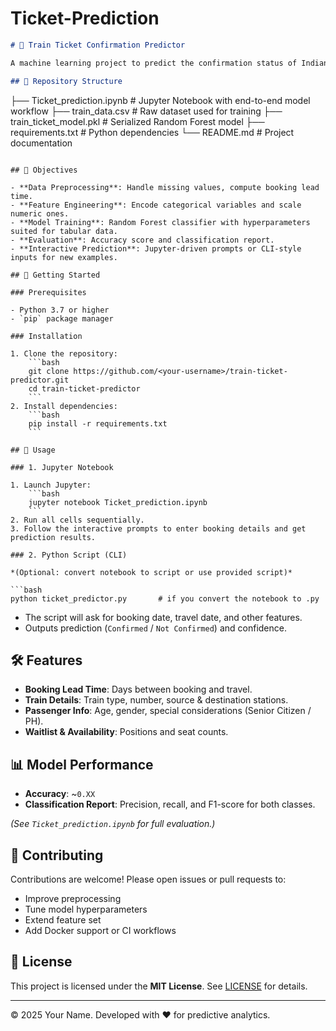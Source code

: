 # Ticket-Prediction
```markdown
# 🚆 Train Ticket Confirmation Predictor

A machine learning project to predict the confirmation status of Indian train tickets based on booking and journey details.

## 📂 Repository Structure

```
├── Ticket_prediction.ipynb      # Jupyter Notebook with end-to-end model workflow
├── train_data.csv               # Raw dataset used for training
├── train_ticket_model.pkl       # Serialized Random Forest model
├── requirements.txt             # Python dependencies
└── README.md                    # Project documentation
```

## 🎯 Objectives

- **Data Preprocessing**: Handle missing values, compute booking lead time.
- **Feature Engineering**: Encode categorical variables and scale numeric ones.
- **Model Training**: Random Forest classifier with hyperparameters suited for tabular data.
- **Evaluation**: Accuracy score and classification report.
- **Interactive Prediction**: Jupyter-driven prompts or CLI-style inputs for new examples.

## 🚀 Getting Started

### Prerequisites

- Python 3.7 or higher
- `pip` package manager

### Installation

1. Clone the repository:
    ```bash
    git clone https://github.com/<your-username>/train-ticket-predictor.git
    cd train-ticket-predictor
    ```
2. Install dependencies:
    ```bash
    pip install -r requirements.txt
    ```

## 📒 Usage

### 1. Jupyter Notebook

1. Launch Jupyter:
    ```bash
    jupyter notebook Ticket_prediction.ipynb
    ```
2. Run all cells sequentially.
3. Follow the interactive prompts to enter booking details and get prediction results.

### 2. Python Script (CLI)

*(Optional: convert notebook to script or use provided script)*

```bash
python ticket_predictor.py       # if you convert the notebook to .py
```

- The script will ask for booking date, travel date, and other features.
- Outputs prediction (`Confirmed` / `Not Confirmed`) and confidence.

## 🛠️ Features

- **Booking Lead Time**: Days between booking and travel.
- **Train Details**: Train type, number, source & destination stations.
- **Passenger Info**: Age, gender, special considerations (Senior Citizen / PH).
- **Waitlist & Availability**: Positions and seat counts.

## 📊 Model Performance

- **Accuracy**: ~`0.XX`
- **Classification Report**: Precision, recall, and F1-score for both classes.

*(See `Ticket_prediction.ipynb` for full evaluation.)*

## 🤝 Contributing

Contributions are welcome! Please open issues or pull requests to:
- Improve preprocessing
- Tune model hyperparameters
- Extend feature set
- Add Docker support or CI workflows

## 📄 License

This project is licensed under the **MIT License**. See [LICENSE](LICENSE) for details.

---
© 2025 Your Name. Developed with ♥ for predictive analytics.


